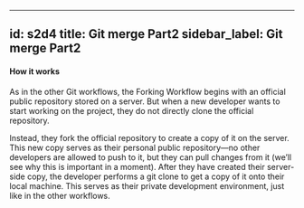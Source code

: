 

---
id: s2d4
title: Git merge Part2
sidebar_label: Git merge Part2
---

#### How it works
As in the other Git workflows, the Forking Workflow begins with an official public repository stored on a server.
But when a new developer wants to start working on the project, they do not directly clone the official repository.


Instead, they fork the official repository to create a copy of it on the server.
This new copy serves as their personal public repository—no other developers are allowed to push to it, but they can pull changes from it (we’ll see why this is important in a moment).
After they have created their server-side copy, the developer performs a git clone to get a copy of it onto their local machine.
This serves as their private development environment, just like in the other workflows.
